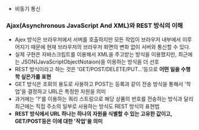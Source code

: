 * 비동기 통신
### Ajax(Asynchronous JavaScript And XML)와 REST 방식의 이해
* Ajex 방식은 브라우저에서 서버를 호출하지만 모든 작업이 브라우저 내부에서 이루어지기 때문에 현재 브라우저의 브라우저 화면의 변화 없이 서버와 통신할 수 있다.
* 실제 구현은 자바스크립트를 이용해서 XML을 주고받는 방식을 이용했지만, 최근에는 JSON(JavaScriptObjectNotaion)을 이용하는 방식을 더 선호
* REST 방식이라고 하는 것은 'GET/POST/DELETE/PUT...'등으로 **어떤 일을 수행학 싶은가를 표현**
* GET 방식은 조회의 용도로 사용하고 POST는 등록과 같이 전송 방식을 통해서 '작업'을 결정하고 URL은 특정한 자원을 의미
* 과거에는 '?'를 이용하는 쿼리 스트링으로 해당 상품의 번호를 전송하는 방식과 달리 최근에는 직접 주소의 일부로 사용하는 방식도 REST 방식의 표현법
* **REST 방식에서 URL 하나는 하나의 자원을 식별할 수 있는 고유한 값이고, GET/POST등은 이에 대한 '작업'을 의미**
